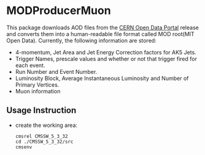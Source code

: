 # MODProducerMuon

This package downloads AOD files from the 
[CERN Open Data Portal](http://opendata.cern.ch "CERN Open Data Portal")
release and 
converts them into a human-readable file format called MOD root(MIT Open Data). 
Currently, the following information are stored:

- 4-momentum, Jet Area and Jet Energy Correction factors for AK5 Jets.
- Trigger Names, prescale values and whether or not that trigger fired for each event.
- Run Number and Event Number.
- Luminosity Block, Average Instantaneous Luminosity and Number of Primary Vertices.
- Muon information

## Usage Instruction

-  create the working area:
   ```
   cmsrel CMSSW_5_3_32
   cd ./CMSSW_5_3_32/src
   cmsenv
   ```

